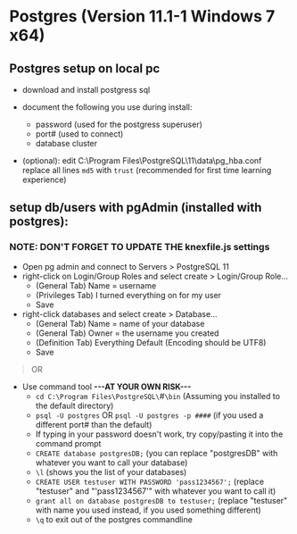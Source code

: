 # Postgres (Version 11.1-1 Windows 7 x64)

## Postgres setup on local pc

- download and install postgress sql
- document the following you use during install:

  - password (used for the postgress superuser)
  - port# (used to connect)
  - database cluster

- (optional): edit C:\Program Files\PostgreSQL\11\data\pg_hba.conf replace all lines `md5` with `trust` (recommended for first time learning experience)

## setup db/users with pgAdmin (installed with postgres):

### NOTE: DON'T FORGET TO UPDATE THE knexfile.js settings

- Open pg admin and connect to Servers > PostgreSQL 11
- right-click on Login/Group Roles and select create > Login/Group Role...
  - (General Tab) Name = username
  - (Privileges Tab) I turned everything on for my user
  - Save
- right-click databases and select create > Database...
  - (General Tab) Name = name of your database
  - (General Tab) Owner = the username you created
  - (Definition Tab) Everything Default (Encoding should be UTF8)
  - Save

> OR

- Use command tool **---AT YOUR OWN RISK---**
  - `cd C:\Program Files\PostgreSQL\`#`\bin` (Assuming you installed to the default directory)
  - `psql -U postgres` OR `psql -U postgres -p ####` (if you used a different port# than the default)
  - If typing in your password doesn't work, try copy/pasting it into the command prompt
  - `CREATE database postgresDB;` (you can replace "postgresDB" with whatever you want to call your database)
  - `\l` (shows you the list of your databases)
  - `CREATE USER testuser WITH PASSWORD 'pass1234567';` (replace "testuser" and "'pass1234567'" with whatever you want to call it)
  - `grant all on database postgresDB to testuser;` (replace "testuser" with name you used instead, if you used something different)
  - `\q` to exit out of the postgres commandline
